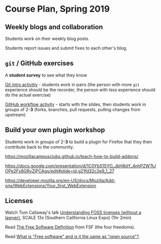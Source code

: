 
# Course Plan, Spring 2019

## Weekly blogs and collaboration

Students work on their weekly blog posts.

Students report issues and submit fixes to each other's blog. 


## `git` / GitHub exercises 

A __student survey__ to see what they know 

[Git intro activitiy](https://github.com/StoneyJackson/git-intro-activity) - students work in pairs (the person with 
more `git` experience should be the recorder, the person with less experience should do the actual exercise) 


[GitHub workflow activity](https://github.com/StoneyJackson/github-workflow-activity) - starts with the slides, then 
students work in groups of 2-__3__ (forks, branches, pull requests, pulling changes from upstream) 

## Build your own plugin workshop

Students work in groups of 2-__3__ to build a plugin for Firefox that they then contribute back to the community. 

https://mozillacampusclubs.github.io/teach-how-to-build-addons/

https://docs.google.com/presentation/d/1C0YbS15YO_JbH8dY_4nhPZWTtJOPe2Fx8GRyZjPCAgs/edit#slide=id.g21fd32c2e9_1_27

https://developer.mozilla.org/en-US/docs/Mozilla/Add-ons/WebExtensions/Your_first_WebExtension


## Licenses 

Watch Tom Callaway's talk [Understanding FOSS licenses (without a lawyer)](https://www.youtube.com/watch?v=PTYuDrQpyH0), 
SCALE 13x (Southern California Linux Expo) (1hr 2min) 

Read [The Free Software Definition](https://www.gnu.org/philosophy/free-sw.html) from FSF (the four freedoms).

Read [What is "Free software" and is it the same as "open source"?](https://opensource.org/faq#free-software). 


